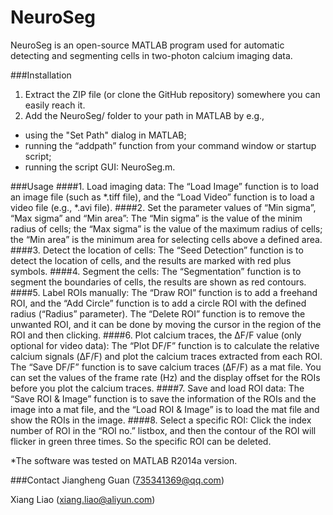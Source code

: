 # NeuroSeg

NeuroSeg is an open-source MATLAB program used for automatic detecting and segmenting cells in two-photon calcium imaging data.

###Installation
1. Extract the ZIP file (or clone the GitHub repository) somewhere you can easily reach it.
2. Add the NeuroSeg/ folder to your path in MATLAB by e.g.,

 * using the "Set Path" dialog in MATLAB;
 * running the “addpath” function from your command window or startup script;
 * running the script GUI: NeuroSeg.m.


###Usage
####1. Load imaging data: 
The “Load Image” function is to load an image file (such as *.tiff file), and the “Load Video” function is to load a video file (e.g., *.avi file).
####2. Set the parameter values of “Min sigma”, “Max sigma” and “Min area”: 
The “Min sigma” is the value of the minim radius of cells; the “Max sigma” is the value of the maximum radius of cells; the “Min area” is the minimum area for selecting cells above a defined area. 
####3. Detect the location of cells: 
The “Seed Detection” function is to detect the location of cells, and the results are marked with red plus symbols.
####4. Segment the cells: 
The “Segmentation” function is to segment the boundaries of cells, the results are shown as red contours.
####5. Label ROIs manually: 
The “Draw ROI” function is to add a freehand ROI, and the “Add Circle” function is to add a circle ROI with the defined radius (“Radius” parameter). The “Delete ROI” function is to remove the unwanted ROI, and it can be done by moving the cursor in the region of the ROI and then clicking.
####6. Plot calcium traces, the ΔF/F value (only optional for video data): 
The “Plot DF/F” function is to calculate the relative calcium signals (ΔF/F) and plot the calcium traces extracted from each ROI. The “Save DF/F” function is to save calcium traces (ΔF/F) as a mat file. You can set the values of the frame rate (Hz) and the display offset for the ROIs before you plot the calcium traces.
####7. Save and load ROI data: 
The “Save ROI & Image” function is to save the information of the ROIs and the image into a mat file, and the “Load ROI & Image” is to load the mat file and show the ROIs in the image.
####8. Select a specific ROI: 
Click the index number of ROI in the “ROI no.” listbox, and then the contour of the ROI will flicker in green three times. So the specific ROI can be deleted.


*The software was tested on MATLAB R2014a version.

###Contact
Jiangheng Guan (735341369@qq.com)

Xiang Liao (xiang.liao@aliyun.com)





